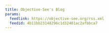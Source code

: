 ```yaml
---
title: Objective-See's Blog
params:
  feedlink: https://objective-see.org/rss.xml
  feedid: 4b11bb23148296c1d32481ac2afbbca7
---
```

